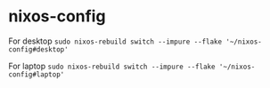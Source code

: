 # nixos-config

For desktop
``
sudo nixos-rebuild switch --impure --flake '~/nixos-config#desktop'
``

For laptop
``
sudo nixos-rebuild switch --impure --flake '~/nixos-config#laptop'
``
